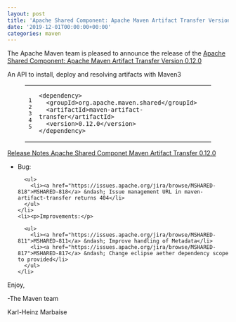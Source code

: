 ```yaml
---
layout: post
title: 'Apache Shared Component: Apache Maven Artifact Transfer Version 0.12.0 Released'
date: '2019-12-01T00:00:00+00:00'
categories: maven
---
```

<div class="entry-content"><p>The Apache Maven team is pleased to announce the release of the
  <a href="http://maven.apache.org/shared/maven-artifact-transfer/">Apache Shared Component: Apache Maven Artifact Transfer Version 0.12.0</a></p>

  <p>An API to install, deploy and resolving artifacts with Maven3</p>

  <figure class='code'><figcaption><span></span></figcaption><div class="highlight"><table><tr><td class="gutter"><pre class="line-numbers"><span class='line-number'>1</span>
<span class='line-number'>2</span>
<span class='line-number'>3</span>
<span class='line-number'>4</span>
<span class='line-number'>5</span>
</pre></td><td class='code'><pre><code class='xml'><span class='line'><span class="nt">&lt;dependency&gt;</span>
</span><span class='line'>  <span class="nt">&lt;groupId&gt;</span>org.apache.maven.shared<span class="nt">&lt;/groupId&gt;</span>
</span><span class='line'>  <span class="nt">&lt;artifactId&gt;</span>maven-artifact-transfer<span class="nt">&lt;/artifactId&gt;</span>
</span><span class='line'>  <span class="nt">&lt;version&gt;</span>0.12.0<span class="nt">&lt;/version&gt;</span>
</span><span class='line'><span class="nt">&lt;/dependency&gt;</span>
</span></code></pre></td></tr></table></div></figure>




  <!-- more -->


  <p><a href="https://issues.apache.org/jira/projects/MSHARED/versions/12338168">Release Notes Apache Shared Componet Maven Artifact Transfer 0.12.0</a></p>

  <ul>
    <li><p>Bug:</p>

      <ul>
        <li><a href="https://issues.apache.org/jira/browse/MSHARED-818">MSHARED-818</a> &ndash; Issue management URL in maven-artifact-transfer returns 404</li>
      </ul>
    </li>
    <li><p>Improvements:</p>

      <ul>
        <li><a href="https://issues.apache.org/jira/browse/MSHARED-811">MSHARED-811</a> &ndash; Improve handling of Metadata</li>
        <li><a href="https://issues.apache.org/jira/browse/MSHARED-817">MSHARED-817</a> &ndash; Change eclipse aether dependency scope to provided</li>
      </ul>
    </li>
  </ul>


  <p>Enjoy,</p>

  <p>-The Maven team</p>

  <p>Karl-Heinz Marbaise</p>
</div>
